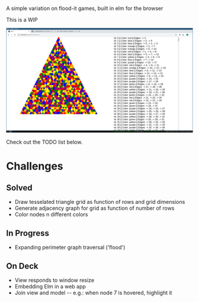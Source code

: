 ###
A simple variation on flood-it games, built in elm for the browser

This is a WIP

![Progress](./progress2.png)

Check out the TODO list below.

# Challenges

## Solved

- Draw tesselated triangle grid as function of rows and grid dimensions
- Generate adjacency graph for grid as function of number of rows
- Color nodes n different colors

## In Progress

- Expanding perimeter graph traversal ('flood')

## On Deck

- View responds to window resize
- Embedding Elm in a web app
- Join view and model -- e.g.: when node 7 is hovered, highlight it
